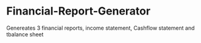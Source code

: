# Financial-Report-Generator
Genereates 3 financial reports, income statement, Cashflow statement and tbalance sheet

